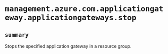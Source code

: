# `management.azure.com.applicationgateway.applicationgateways.stop`

## `summary`
Stops the specified application gateway in a resource group.


